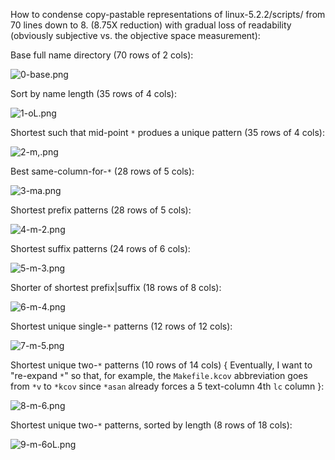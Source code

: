 How to condense copy-pastable representations of linux-5.2.2/scripts/ from 70
lines down to 8. (8.75X reduction) with gradual loss of readability (obviously
subjective vs. the objective space measurement):

Base full name directory (70 rows of 2 cols):

![0-base.png](https://raw.githubusercontent.com/c-blake/lc/master/screenshots/src-linux-script/0-base.png)

Sort by name length (35 rows of 4 cols):

![1-oL.png](https://raw.githubusercontent.com/c-blake/lc/master/screenshots/src-linux-script/1-oL.png)

Shortest such that mid-point `*` produes a unique pattern (35 rows of 4 cols):

![2-m,.png](https://raw.githubusercontent.com/c-blake/lc/master/screenshots/src-linux-script/2-m,.png)

Best same-column-for-`*` (28 rows of 5 cols):

![3-ma.png](https://raw.githubusercontent.com/c-blake/lc/master/screenshots/src-linux-script/3-ma.png)

Shortest prefix patterns (28 rows of 5 cols):

![4-m-2.png](https://raw.githubusercontent.com/c-blake/lc/master/screenshots/src-linux-script/4-m-2.png)

Shortest suffix patterns (24 rows of 6 cols):

![5-m-3.png](https://raw.githubusercontent.com/c-blake/lc/master/screenshots/src-linux-script/5-m-3.png)

Shorter of shortest prefix|suffix (18 rows of 8 cols):

![6-m-4.png](https://raw.githubusercontent.com/c-blake/lc/master/screenshots/src-linux-script/6-m-4.png)

Shortest unique single-`*` patterns (12 rows of 12 cols):

![7-m-5.png](https://raw.githubusercontent.com/c-blake/lc/master/screenshots/src-linux-script/7-m-5.png)

Shortest unique two-`*` patterns (10 rows of 14 cols) { Eventually, I want to
"re-expand `*`" so that, for example, the `Makefile.kcov` abbreviation goes from
`*v` to `*kcov` since `*asan` already forces a 5 text-column 4th `lc` column }:

![8-m-6.png](https://raw.githubusercontent.com/c-blake/lc/master/screenshots/src-linux-script/8-m-6.png)

Shortest unique two-`*` patterns, sorted by length (8 rows of 18 cols):

![9-m-6oL.png](https://raw.githubusercontent.com/c-blake/lc/master/screenshots/src-linux-script/9-m-6oL.png)
